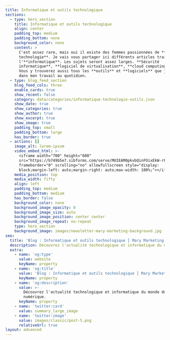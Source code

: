 ```yaml
---
title: Informatique et outils technologique
sections:
  - type: hero_section
    title: Informatique et outils technologique
    align: center
    padding_top: medium
    padding_bottom: none
    background_color: none
    content: >
      C'est assez rare, mais oui il existe des femmes passionnées de **nouvelle
      technologie**. Je vais vous partager ici différents articles traitant de
      l'**informatique**. Les sujets seront assez larges. **Sécurité
      informatique**, **logiciel de virtualisation**, **cloud computing**, etc.
      Vous y trouverez aussi tous les **outils** et **logiciels** que j'utilise
      dans mon travail au quotidien.
  - type: blog_feed_section
    blog_feed_cols: three
    enable_cards: true
    show_recent: false
    category: data/categories/informatique-technologie-outils.json
    show_date: true
    show_categories: true
    show_author: true
    show_excerpt: true
    show_image: true
    padding_top: small
    padding_bottom: large
    has_border: true
  - actions: []
    image_alt: lorem-ipsum
    video_embed_html: >-
      <iframe width="700" height="600"
      src="https://b749b5e7.sibforms.com/serve/MUIEAM0pkvbQinFOixEkW-rF_LkKDOef_kUfJGtk7R9-UfYGPAJ_DiiVnVBksDThZYDqnmeVL4MnotsgclA_AehybCmA3NKcWHLbbvdkKvG0n34T7OuHuIsL2dj3-o197_s8hEpdP9x5L2dDoMQzA-iDTR8VKjJg43Ng3XjNLA8_kzDtFQqaWLGl0KlowvrzGYQ-eObrny3EASDU"
      frameborder="0" scrolling="no" allowfullscreen style="display:
      block;margin-left: auto;margin-right: auto;max-width: 100%;"></iframe>
    media_position: top
    media_width: fifty
    align: left
    padding_top: medium
    padding_bottom: medium
    has_border: false
    background_color: none
    background_image_opacity: 0
    background_image_size: auto
    background_image_position: center center
    background_image_repeat: no-repeat
    type: hero_section
    background_image: images/newsletter-mary-marketing-background.jpg
seo:
  title: 'Blog : Informatique et outils technologique ⎮ Mary Marketing'
  description: Découvrez l'actualité technologique et informatique du monde du numérique.
  extra:
    - name: 'og:type'
      value: website
      keyName: property
    - name: 'og:title'
      value: 'Blog : Informatique et outils technologique ⎮ Mary Marketing'
      keyName: property
    - name: 'og:description'
      value: >-
        Découvrez l'actualité technologique et informatique du monde du
        numérique.
      keyName: property
    - name: 'twitter:card'
      value: summary_large_image
    - name: 'twitter:image'
      value: images/classic/post-5.png
      relativeUrl: true
layout: advanced
---
```

